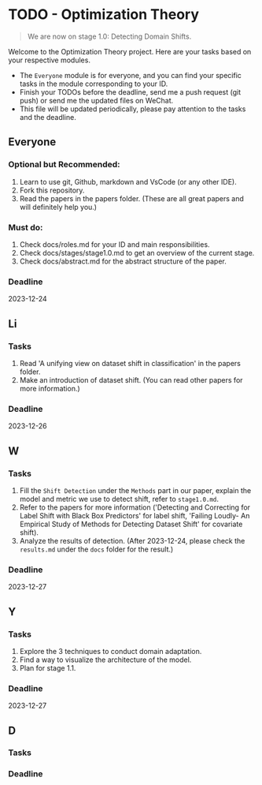 # TODO - Optimization Theory

> We are now on stage 1.0: Detecting Domain Shifts.

Welcome to the Optimization Theory project. Here are your tasks based on your respective modules.

- The `Everyone` module is for everyone, and you can find your specific tasks in the module corresponding to your ID.
- Finish your TODOs before the deadline, send me a push request (git push) or send me the updated files on WeChat.
- This file will be updated periodically, please pay attention to the tasks and the deadline.

## Everyone

### Optional but Recommended:

1. Learn to use git, Github, markdown and VsCode (or any other IDE).
2. Fork this repository.
3. Read the papers in the papers folder. (These are all great papers and will definitely help you.)

### Must do:

1. Check docs/roles.md for your ID and main responsibilities.
2. Check docs/stages/stage1.0.md to get an overview of the current stage.
3. Check docs/abstract.md for the abstract structure of the paper.

### Deadline

2023-12-24

## Li

### Tasks

1. Read 'A unifying view on dataset shift in classification' in the papers folder.
2. Make an introduction of dataset shift. (You can read other papers for more information.)

### Deadline

2023-12-26

## W

### Tasks

1. Fill the `Shift Detection` under the `Methods` part in our paper, explain the model and metric we use to detect
   shift, refer to `stage1.0.md`.
2. Refer to the papers for more information ('Detecting and Correcting for Label Shift with Black Box Predictors' for label shift, 'Failing Loudly- An Empirical Study of Methods for Detecting Dataset Shift' for covariate shift).
3. Analyze the results of detection. (After 2023-12-24, please check the `results.md` under the `docs` folder for the
   result.)

### Deadline

2023-12-27

## Y

### Tasks

1. Explore the 3 techniques to conduct domain adaptation.
2. Find a way to visualize the architecture of the model.
3. Plan for stage 1.1.

### Deadline

2023-12-27

## D

### Tasks

### Deadline
